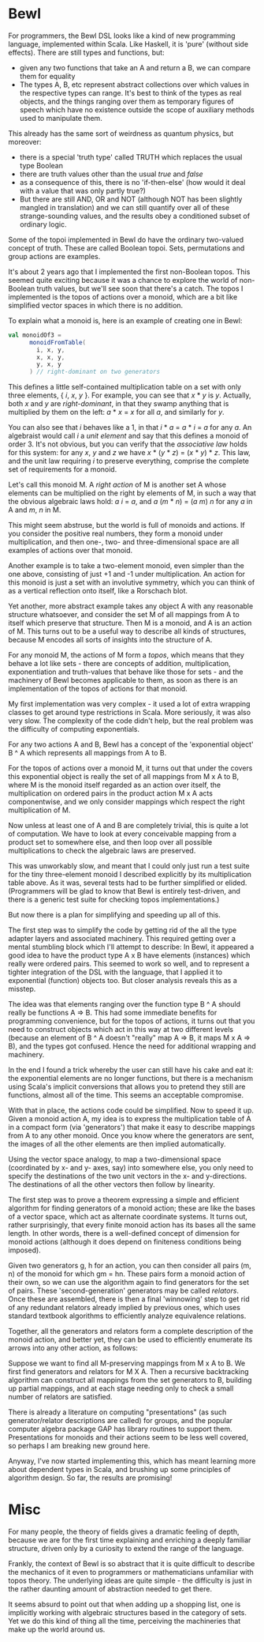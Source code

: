 # Bewl

For programmers, the Bewl DSL looks like a kind of new programming language, implemented within Scala.
Like Haskell, it is 'pure' (without side effects).
There are still types and functions, but:

* given any two functions that take an A and return a B, we can compare them for equality
* The types A, B, etc represent abstract collections over which values in the respective types can range.
It's best to think of the types as real objects, and the things ranging over them as temporary figures of
speech which have no existence outside the scope of auxiliary methods used to manipulate them.

This already has the same sort of weirdness as quantum physics, but moreover:

* there is a special 'truth type' called TRUTH which replaces the usual type Boolean
* there are truth values other than the usual *true* and *false*
* as a consequence of this, there is no 'if-then-else' (how would it deal with a value that was
only partly true?)
* But there are still AND, OR and NOT (although NOT has been slightly mangled in translation) and we can
still quantify over all of these strange-sounding values, and the results obey a conditioned
subset of ordinary logic.

Some of the topoi implemented in Bewl do have the ordinary two-valued concept of truth.
These are called Boolean topoi. Sets, permutations and group actions are examples.

It's about 2 years ago that I implemented the first non-Boolean topos. This seemed quite exciting because it was a
 chance to explore the world of non-Boolean truth values, but we'll see soon that there's a catch.
The topos I implemented is the topos of actions over a monoid, which are a bit like simplified vector spaces
in which there is no addition.

To explain what a monoid is, here is an example of creating one in Bewl:

```scala
val monoidOf3 =
      monoidFromTable(
        i, x, y,
        x, x, y,
        y, x, y
      ) // right-dominant on two generators
```

This defines a little self-contained multiplication table on a set with only three elements, { *i*, *x*, *y* }.
For example, you can see that *x* * *y* is *y*. Actually, both *x* and *y* are *right-dominant*,
in that they swamp anything that is multiplied by them on the left: *a* * *x* = *x* for all *a*,
 and similarly for *y*.

You can also see that *i* behaves like a 1, in that *i* * *a* = *a* * *i* = *a* for any *a*.
An algebraist would call *i* a *unit element* and say that this defines a monoid of order 3.
It's not obvious, but you can verify that the *associative law* holds for this system: for any
*x*, *y* and *z* we have *x* * (*y* * *z*) = (*x* * *y*) * *z*. This law, and the unit law requiring
 *i* to preserve everything, comprise the complete set of requirements for a monoid.

Let's call this monoid M. A *right action* of M is another set A whose elements can be multiplied on the
right by elements of M, in such a way that the obvious algebraic laws hold: *a* *i* = *a*, and
*a* (*m* * *n*) = (*a* *m*) *n* for any *a* in A and *m*, *n* in M.

This might seem abstruse, but the world is full of monoids and actions. If you consider the positive
real numbers, they form a monoid under multiplication, and then one-, two- and three-dimensional
space are all examples of actions over that monoid.

Another example is to take a two-element monoid, even simpler than the one above, consisting of just
+1 and -1 under multiplication. An action for this monoid is just a set with an involutive symmetry,
which you can think of as a vertical reflection onto itself, like a Rorschach blot.

Yet another, more abstract example takes any object A with any reasonable structure whatsoever, and
consider the set M of all mappings from A to itself which preserve that structure. Then M is a monoid,
and A is an action of M. This turns out to be a useful way to describe all kinds of structures, because M
encodes all sorts of insights into the structure of A.

For any monoid M, the actions of M form a *topos*, which means that they behave a lot like sets -
there are concepts of addition, multiplication, exponentiation and truth-values that behave like
those for sets - and the machinery of Bewl becomes applicable to them, as soon as there is an
implementation of the topos of actions for that monoid.

My first implementation was very complex - it used a lot of extra wrapping classes to get around type
restrictions in Scala. More seriously, it was also very slow. The complexity of the code didn't help,
but the real problem was the difficulty of computing exponentials.

For any two actions A and B, Bewl has a concept of the 'exponential object' B ^ A which represents
all mappings from A to B.

For the topos of actions over a monoid M, it turns out that under the covers this exponential
object is really the set of all mappings from M x A to B, where M is the monoid itself regarded as an
action over itself, the multiplication on ordered pairs in the product action M x A acts componentwise,
and we only consider mappings which respect the right multiplication of M.

Now unless at least one of A and B are completely trivial, this is quite a lot of computation. We have to
look at every conceivable mapping from a product set to somewhere else, and then loop over all possible
multiplications to check the algebraic laws are preserved.

This was unworkably slow, and meant that I could only just run a test suite for the tiny three-element
monoid I described explicitly by its multiplication table above. As it was, several tests had to be further
simplified or elided. (Programmers will be glad to know that Bewl is entirely test-driven, and there is a
generic test suite for checking topos implementations.)

But now there is a plan for simplifying and speeding up all of this.

The first step was to simplify the code by getting rid of the all the type adapter layers and associated machinery.
This required getting over a mental stumbling block which I'll attempt to describe: In Bewl, it appeared a good
idea to have the product type A x B have elements (instances) which really were ordered pairs. This seemed to
work so well, and to represent a tighter integration of the DSL with the language, that I applied it to
exponential (function) objects too. But closer analysis reveals this as a misstep.

The idea was that elements ranging over the function type B ^ A should really be functions A => B. This had some
immediate benefits for programming convenience, but for the topos of actions, it turns out that you need to
construct objects which act in this way at two different levels (because an element of B ^ A doesn't "really" map
A => B, it maps M x A => B), and the types got confused. Hence the need for additional wrapping and machinery.

In the end I found a trick whereby the user can still have his cake and eat it: the exponential elements
are no longer functions, but there is a mechanism using Scala's implicit conversions that allows you to pretend they
still are functions, almost all of the time. This seems an acceptable compromise.

With that in place, the actions code could be simplified. Now to speed it up. Given a monoid action A, my idea
is to express the multiplication table of A in a compact form (via 'generators') that make it easy to
describe mappings from A to any other monoid. Once you know where the generators are sent, the images of all the
other elements are then implied automatically.

Using the vector space analogy, to map a two-dimensional space (coordinated by x- and y- axes, say) into somewhere
else, you only need to specify the destinations of the two unit vectors in the x- and y-directions. The destinations
of all the other vectors then follow by linearity.

The first step was to prove a theorem expressing a simple and efficient algorithm for finding generators of a monoid
action; these are like the bases of a vector space, which act as alternate coordinate systems. It turns out, rather
surprisingly, that every finite monoid action has its bases all the same length. In other words, there is a well-defined
concept of dimension for monoid actions (although it does depend on finiteness conditions being imposed).

Given two generators g, h for an action, you can then consider all pairs (m, n) of the monoid for which gm = hn. These
pairs form a monoid action of their own, so we can use the algorithm again to find generators for the set of pairs.
These 'second-generation' generators may be called *relators*. Once these are assembled, there is then a final
'winnowing' step to get rid of any redundant relators already implied by previous ones, which uses standard textbook
algorithms to efficiently analyze equivalence relations.

Together, all the generators and relators form a complete description of the monoid action, and better yet,
they can be used to efficiently enumerate its arrows into any other action, as follows:

Suppose we want to find all M-preserving mappings from M x A to B. We first find generators and relators for M X A. Then
a recursive backtracking algorithm can construct all mappings from the set generators to B, building up partial
mappings, and at each stage needing only to check a small number of relators are satisfied.

There is already a literature on computing "presentations" (as such generator/relator descriptions are called)
for groups, and the popular computer algebra package GAP has library routines to support them. Presentations for
monoids and their actions seem to be less well covered, so perhaps I am breaking new ground here.

Anyway, I've now started implementing this, which has meant learning more about dependent types in Scala, and
brushing up some principles of algorithm design. So far, the results are promising!

# Misc

For many people, the theory of fields gives a dramatic feeling of depth, because we are for the first time explaining
 and enriching a deeply familiar structure, driven only by a curiosity to extend the range of the language.

Frankly, the context of Bewl is so abstract that it is quite difficult to describe the mechanics of it even to
programmers or mathematicians unfamiliar with topos theory. The underlying ideas are quite simple - the difficulty
is just in the rather daunting amount of abstraction needed to get there.

It seems absurd to point out that when adding up a shopping list, one is implicitly working
with algebraic structures based in the category of sets. Yet we do this kind of thing all the time,
perceiving the machineries that make up the world around us.

